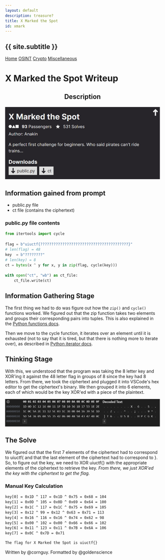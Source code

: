 ```yaml
---
layout: default
description: treasure?
title: X Marked the Spot
id: xmark
---
```


<link rel="stylesheet" href="../writeupcss.css">
<link rel="stylesheet" href="../code.css">

<h2>
{{ site.subtitle }}
</h2>

[Home](https://stainedswan.github.io/UIUCTF-2024)
[OSINT](https://stainedswan.github.io/UIUCTF-2024/OSINT)
[Crypto](https://stainedswan.github.io/UIUCTF-2024/Crypto)
[Miscellaneous](https://stainedswan.github.io/UIUCTF-2024/Miscellaneous)

# X Marked the Spot Writeup

<div style="text-align:center" markdown="1">
<h2>

Description
</h2>
</div>

<div style="text-align:center"><img src="image.png" width=700/></div>

## Information gained from prompt
- public.py file
- ct file (contains the ciphertext)

### public.py file contents

```python
from itertools import cycle

flag = b"uiuctf{????????????????????????????????????????}"
# len(flag) = 48
key  = b"????????"
# len(key) = 8
ct = bytes(x ^ y for x, y in zip(flag, cycle(key)))

with open("ct", "wb") as ct_file:
    ct_file.write(ct)
```

## Information Gathering Stage
The first thing we had to do was figure out how the `zip()` and `cycle()` functions worked. We figured out that the zip function takes two elements and groups their corresponding pairs into tuples. This is also explained in the [Python functions docs](https://docs.python.org/3/library/functions.html#zip). 

Then we move to the cycle function, it iterates over an element until it is exhausted (not to say that it is tired, but that there is nothing more to iterate over), as described in [Python iterator docs](https://docs.python.org/3/library/itertools.html#itertools.cycle). 


## Thinking Stage
With this, we understood that the program was taking the 8 letter key and XOR'ing it against the 48 letter flag in groups of 8 since the key had 8 letters. From there, we took the ciphertext and plugged it into VSCode's hex editor to get the ciphertext's binary. We then grouped it into 6 elements, each of which would be the key XOR'ed with a piece of the plaintext. 

![alt text](image-3.png)

## The Solve
We figured out that the first 7 elements of the ciphertext had to correspond to uiuctf{ and that the last element of the ciphertext had to correspond to }. So, to figure out the key, we need to XOR uiuctf{} with the appropriate elements of the ciphertext to retrieve the key. *From there, we just XOR'ed the key with the ciphertext to get the flag.*

### Manual Key Calculation
```txt
key[0] = 0x1D ^ 117 = 0x1D ^ 0x75 = 0x68 = 104
key[1] = 0x0D ^ 105 = 0x0D ^ 0x69 = 0x64 = 100
key[2] = 0x1C ^ 117 = 0x1C ^ 0x75 = 0x69 = 105
key[3] = 0x12 ^ 99 = 0x12 ^ 0x63 = 0x71 = 113
key[4] = 0x16 ^ 116 = 0x16 ^ 0x74 = 0x62 = 98
key[5] = 0x00 ^ 102 = 0x00 ^ 0x66 = 0x66 = 102
key[6] = 0x11 ^ 123 = 0x11 ^ 0x7B = 0x6A = 106
key[7] = 0x0C ^ 0x7D = 0x71
```

```txt
The flag for X Marked the Spot is uiuctf{}
```

Written by @cornguy.
Formatted by @goldenscience